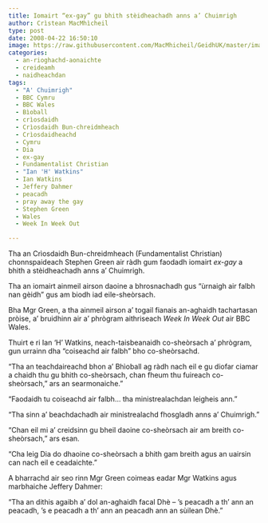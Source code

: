 ```yaml
---
title: Iomairt “ex-gay” gu bhith stèidheachadh anns a’ Chuimrigh
author: Crìstean MacMhìcheil
type: post
date: 2008-04-22 16:50:10
image: https://raw.githubusercontent.com/MacMhicheil/GeidhUK/master/images/2008-04-22-iomairt-ex-gay-gu-bhith-steidheachadh-anns-a-chuimrigh.jpg
categories:
  - an-rioghachd-aonaichte
  - creideamh
  - naidheachdan
tags:
  - "A' Chuimrigh"
  - BBC Cymru
  - BBC Wales
  - Bìoball
  - crìosdaidh
  - Crìosdaidh Bun-chreidmheach
  - Crìosdaidheachd
  - Cymru
  - Dia
  - ex-gay
  - Fundamentalist Christian
  - "Ian 'H' Watkins"
  - Ian Watkins
  - Jeffery Dahmer
  - peacadh
  - pray away the gay
  - Stephen Green
  - Wales
  - Week In Week Out

---
```

Tha an Crìosdaidh Bun-chreidmheach (Fundamentalist Christian) chonnspaideach Stephen Green air ràdh gum faodadh iomairt _ex-gay_ a bhith a stèidheachadh anns a&#8217; Chuimrigh.

<!--more-->

Tha an iomairt ainmeil airson daoine a bhrosnachadh gus &#8220;ùrnaigh air falbh nan gèidh&#8221; gus am biodh iad eile-sheòrsach.

Bha Mgr Green, a tha ainmeil airson a&#8217; togail fianais an-aghaidh tachartasan pròise, a&#8217; bruidhinn air a&#8217; phrògram aithriseach _Week In Week Out_ air BBC Wales.

Thuirt e ri Ian &#8216;H&#8217; Watkins, neach-taisbeanaidh co-sheòrsach a&#8217; phrògram, gun urrainn dha &#8220;coiseachd air falbh&#8221; bho co-sheòrsachd.

&#8220;Tha an teachdaireachd bhon a&#8217; Bhìoball ag ràdh nach eil e gu diofar ciamar a chaidh thu gu bhith co-sheòrsach, chan fheum thu fuireach co-sheòrsach,&#8221; ars an searmonaiche.&#8221;

&#8220;Faodaidh tu coiseachd air falbh&#8230; tha ministrealachdan leigheis ann.&#8221;

&#8220;Tha sinn a&#8217; beachdachadh air ministrealachd fhosgladh anns a&#8217; Chuimrigh.&#8221;

&#8220;Chan eil mi a&#8217; creidsinn gu bheil daoine co-sheòrsach air am breith co-sheòrsach,&#8221; ars esan.

&#8220;Cha leig Dia do dhaoine co-sheòrsach a bhith gam breith agus an uairsin can nach eil e ceadaichte.&#8221;

A bharrachd air seo rinn Mgr Green coimeas eadar Mgr Watkins agus marbhaiche Jeffery Dahmer:

&#8220;Tha an dithis agaibh a&#8217; dol an-aghaidh facal Dhè &#8211; &#8217;s peacadh a th&#8217; ann an peacadh, &#8217;s e peacadh a th&#8217; ann an peacadh ann an sùilean Dhè.&#8221;
